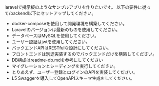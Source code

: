 laravelで掲示板のようなサンプルアプリを作りたいです。
以下の要件に従って/backend以下にセットアップしてください。

- docker-composeを使用して開発環境を構築してください。
- Laravelのバージョンは最新のものを使用してください。
- データベースはMySQLを使用してください。
- ユーザー認証はjwtを使用してください。
- バックエンドAPIはRESTfulな設計にしてください。
- フロントエンドは別途実装するのでバックエンドだけを構築してください。
- DB構成はreadme-db.mdを参考にしてください
- マイグレーションとシーディングを実行してください。
- とりあえず、ユーザー登録とログインのAPIを実装してください。   
- L5 Swaggerを導入してOpenAPIスキーマ生成をしてください。
